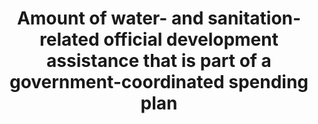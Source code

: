 ---
data_non_statistical: true
goal_meta_link: http://unstats.un.org/sdgs/files/metadata-compilation/Metadata-Goal-6.pdf
graph_title: Amount of water- and sanitation-related official development assistance
  that is part of a government-coordinated spending plan
graph_type: null
has_metadata: true
indicator: 6.a.1
indicator_definition: International cooperation and capacity-building support implies
  aid (most of it quantifiable) in the form of grants or loans by external support
  agencies. The amount of water and sanitation-related Official Development Assistance
  (ODA) can be used as a proxy for this, captured by the Creditor Reporting System
  (CRS) of the Organisation for Economic Co-operation and Development (OECD). Realising
  that the role of ODA in international cooperation is evolving and that a broad range
  of stakeholders is involved in "international cooperation and capacity development
  support", it is envisaged that this indicator will evolve and will be further qualified
  during the SDG period. UN-Water is working together with OECD to align the proposed
  indicator and methodology with OECD work. Official Development Assistance (ODA)
  is defined as flows of official financing administered with the promotion of the
  economic development and welfare of developing countries as the main objective,
  and which are concessional in character with a grant element of at least 25 per
  cent (using a fixed 10 per cent rate of discount). By convention, ODA flows comprise
  contributions of donor government agencies, at all levels, to developing countries
  ("bilateral ODA") and to multilateral institutions. ODA receipts comprise disbursements
  by bilateral donors and multilateral institutions. Lending by export credit agencies'with
  the pure purpose of export promotion'is excluded (OECD source IMF 2003). A government
  coordinated spending plan is defined as a financing plan/budget for the water and
  sanitation sector, clearly assessing the available sources of finance and strategies
  for financing future needs.
indicator_name: Amount of water- and sanitation-related official development assistance
  that is part of a government-coordinated spending plan
indicator_sort_order: 06-0a-01
indicator_variable: null
layout: indicator
method_of_computation: The indicator is computed as the proportion between the amount
  of water and sanitation related Official Development Assistance a government receives,
  and the total amount budgeted for water and sanitation in a government coordinated
  spending plan.
national_geographical_coverage: United States
permalink: /6-a-1/
published: true
rationale_interpretation: "Target 6.a includes many elements. The amount of water\
  \ and sanitation-related Official Development Assistance (ODA) is a quantifiable\
  \ measurement as a proxy for \"international cooperation and capacity development\
  \ support\" in financial terms, because this data are readily available from the\
  \ Creditor Reporting System (CRS) of the Organisation for Economic Co-operation\
  \ and Development (OECD). \nIt is essential to be able to assess ODA in proportion\
  \ with information about the government coordinated spending plan in proportion\
  \ of ODA to gain a better understanding of how much countries depend/rely on ODA\
  \ and highlighting countries total water and sanitation budgets over time."
reporting_status: notstarted
sdg_goal: 6
source_active_1: true
source_notes_1: null
source_title_1: null
target: By 2030, expand international cooperation and capacity-building support to
  developing countries in water- and sanitation-related activities and programmes,
  including water harvesting, desalination, water efficiency, wastewater treatment,
  recycling and reuse technologies.
target_id: 6.a
title: Amount of water- and sanitation-related official development assistance that
  is part of a government-coordinated spending plan
un_custodial_agency: 'WHO, UNEP, OECD (Partnering Agencies: UN Water)'
un_designated_tier: '1'
variable_description: null
variable_notes: null
---